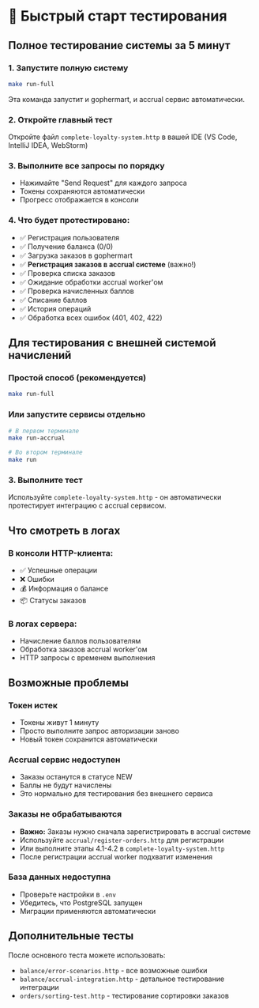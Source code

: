 # 🚀 Быстрый старт тестирования

## Полное тестирование системы за 5 минут

### 1. Запустите полную систему
```bash
make run-full
```
Эта команда запустит и gophermart, и accrual сервис автоматически.

### 2. Откройте главный тест
Откройте файл `complete-loyalty-system.http` в вашей IDE (VS Code, IntelliJ IDEA, WebStorm)

### 3. Выполните все запросы по порядку
- Нажимайте "Send Request" для каждого запроса
- Токены сохраняются автоматически
- Прогресс отображается в консоли

### 4. Что будет протестировано:
- ✅ Регистрация пользователя
- ✅ Получение баланса (0/0)
- ✅ Загрузка заказов в gophermart
- ✅ **Регистрация заказов в accrual системе** (важно!)
- ✅ Проверка списка заказов
- ✅ Ожидание обработки accrual worker'ом
- ✅ Проверка начисленных баллов
- ✅ Списание баллов
- ✅ История операций
- ✅ Обработка всех ошибок (401, 402, 422)

## Для тестирования с внешней системой начислений

### Простой способ (рекомендуется)
```bash
make run-full
```

### Или запустите сервисы отдельно
```bash
# В первом терминале
make run-accrual

# Во втором терминале  
make run
```

### 3. Выполните тест
Используйте `complete-loyalty-system.http` - он автоматически протестирует интеграцию с accrual сервисом.

## Что смотреть в логах

### В консоли HTTP-клиента:
- ✅ Успешные операции
- ❌ Ошибки
- 💰 Информация о балансе
- 📦 Статусы заказов

### В логах сервера:
- Начисление баллов пользователям
- Обработка заказов accrual worker'ом
- HTTP запросы с временем выполнения

## Возможные проблемы

### Токен истек
- Токены живут 1 минуту
- Просто выполните запрос авторизации заново
- Новый токен сохранится автоматически

### Accrual сервис недоступен
- Заказы останутся в статусе NEW
- Баллы не будут начислены
- Это нормально для тестирования без внешнего сервиса

### Заказы не обрабатываются
- **Важно:** Заказы нужно сначала зарегистрировать в accrual системе
- Используйте `accrual/register-orders.http` для регистрации
- Или выполните этапы 4.1-4.2 в `complete-loyalty-system.http`
- После регистрации accrual worker подхватит изменения

### База данных недоступна
- Проверьте настройки в `.env`
- Убедитесь, что PostgreSQL запущен
- Миграции применяются автоматически

## Дополнительные тесты

После основного теста можете использовать:
- `balance/error-scenarios.http` - все возможные ошибки
- `balance/accrual-integration.http` - детальное тестирование интеграции
- `orders/sorting-test.http` - тестирование сортировки заказов